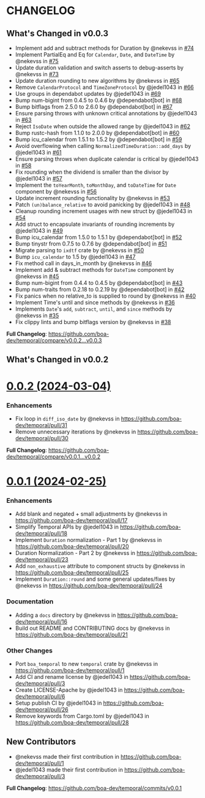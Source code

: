 # CHANGELOG

## What's Changed in v0.0.3

* Implement add and subtract methods for Duration by @nekevss in [#74](https://github.com/boa-dev/temporal/pull/74)
* Implement PartialEq and Eq for `Calendar`, `Date`, and `DateTime` by @nekevss in [#75](https://github.com/boa-dev/temporal/pull/75)
* Update duration validation and switch asserts to debug-asserts by @nekevss in [#73](https://github.com/boa-dev/temporal/pull/73)
* Update duration rounding to new algorithms by @nekevss in [#65](https://github.com/boa-dev/temporal/pull/65)
* Remove `CalendarProtocol` and `TimeZoneProtocol` by @jedel1043 in [#66](https://github.com/boa-dev/temporal/pull/66)
* Use groups in dependabot updates by @jedel1043 in [#69](https://github.com/boa-dev/temporal/pull/69)
* Bump num-bigint from 0.4.5 to 0.4.6 by @dependabot[bot] in [#68](https://github.com/boa-dev/temporal/pull/68)
* Bump bitflags from 2.5.0 to 2.6.0 by @dependabot[bot] in [#67](https://github.com/boa-dev/temporal/pull/67)
* Ensure parsing throws with unknown critical annotations by @jedel1043 in [#63](https://github.com/boa-dev/temporal/pull/63)
* Reject `IsoDate` when outside the allowed range by @jedel1043 in [#62](https://github.com/boa-dev/temporal/pull/62)
* Bump rustc-hash from 1.1.0 to 2.0.0 by @dependabot[bot] in [#60](https://github.com/boa-dev/temporal/pull/60)
* Bump icu_calendar from 1.5.1 to 1.5.2 by @dependabot[bot] in [#59](https://github.com/boa-dev/temporal/pull/59)
* Avoid overflowing when calling `NormalizedTimeDuration::add_days` by @jedel1043 in [#61](https://github.com/boa-dev/temporal/pull/61)
* Ensure parsing throws when duplicate calendar is critical by @jedel1043 in [#58](https://github.com/boa-dev/temporal/pull/58)
* Fix rounding when the dividend is smaller than the divisor by @jedel1043 in [#57](https://github.com/boa-dev/temporal/pull/57)
* Implement the `toYearMonth`, `toMonthDay`, and `toDateTime` for `Date` component by @nekevss in [#56](https://github.com/boa-dev/temporal/pull/56)
* Update increment rounding functionality by @nekevss in [#53](https://github.com/boa-dev/temporal/pull/53)
* Patch `(un)balance_relative` to avoid panicking by @jedel1043 in [#48](https://github.com/boa-dev/temporal/pull/48)
* Cleanup rounding increment usages with new struct by @jedel1043 in [#54](https://github.com/boa-dev/temporal/pull/54)
* Add struct to encapsulate invariants of rounding increments by @jedel1043 in [#49](https://github.com/boa-dev/temporal/pull/49)
* Bump icu_calendar from 1.5.0 to 1.5.1 by @dependabot[bot] in [#52](https://github.com/boa-dev/temporal/pull/52)
* Bump tinystr from 0.7.5 to 0.7.6 by @dependabot[bot] in [#51](https://github.com/boa-dev/temporal/pull/51)
* Migrate parsing to `ixdtf` crate by @nekevss in [#50](https://github.com/boa-dev/temporal/pull/50)
* Bump `icu_calendar` to 1.5 by @jedel1043 in [#47](https://github.com/boa-dev/temporal/pull/47)
* Fix method call in days_in_month by @nekevss in [#46](https://github.com/boa-dev/temporal/pull/46)
* Implement add & subtract methods for `DateTime` component by @nekevss in [#45](https://github.com/boa-dev/temporal/pull/45)
* Bump num-bigint from 0.4.4 to 0.4.5 by @dependabot[bot] in [#43](https://github.com/boa-dev/temporal/pull/43)
* Bump num-traits from 0.2.18 to 0.2.19 by @dependabot[bot] in [#42](https://github.com/boa-dev/temporal/pull/42)
* Fix panics when no relative_to is supplied to round by @nekevss in [#40](https://github.com/boa-dev/temporal/pull/40)
* Implement Time's until and since methods by @nekevss in [#36](https://github.com/boa-dev/temporal/pull/36)
* Implements `Date`'s `add`, `subtract`, `until`, and `since` methods by @nekevss in [#35](https://github.com/boa-dev/temporal/pull/35)
* Fix clippy lints and bump bitflags version by @nekevss in [#38](https://github.com/boa-dev/temporal/pull/38)

**Full Changelog**: https://github.com/boa-dev/temporal/compare/v0.0.2...v0.0.3

## What's Changed in v0.0.2

# [0.0.2 (2024-03-04)](https://github.com/boa-dev/temporal/compare/v0.0.1...v0.0.2)

### Enhancements

* Fix loop in `diff_iso_date` by @nekevss in https://github.com/boa-dev/temporal/pull/31
* Remove unnecessary iterations by @nekevss in https://github.com/boa-dev/temporal/pull/30

**Full Changelog**: https://github.com/boa-dev/temporal/compare/v0.0.1...v0.0.2

# [0.0.1 (2024-02-25)](https://github.com/boa-dev/temporal/commits/v0.0.1)

### Enhancements
* Add blank and negated + small adjustments by @nekevss in https://github.com/boa-dev/temporal/pull/17
* Simplify Temporal APIs by @jedel1043 in https://github.com/boa-dev/temporal/pull/18
* Implement `Duration` normalization - Part 1 by @nekevss in https://github.com/boa-dev/temporal/pull/20
* Duration Normalization - Part 2 by @nekevss in https://github.com/boa-dev/temporal/pull/23
* Add `non_exhaustive` attribute to component structs by @nekevss in https://github.com/boa-dev/temporal/pull/25
* Implement `Duration::round` and some general updates/fixes by @nekevss in https://github.com/boa-dev/temporal/pull/24

### Documentation
* Adding a `docs` directory by @nekevss in https://github.com/boa-dev/temporal/pull/16
* Build out README and CONTRIBUTING docs by @nekevss in https://github.com/boa-dev/temporal/pull/21

### Other Changes
* Port `boa_temporal` to new `temporal` crate by @nekevss in https://github.com/boa-dev/temporal/pull/1
* Add CI and rename license by @jedel1043 in https://github.com/boa-dev/temporal/pull/3
* Create LICENSE-Apache by @jedel1043 in https://github.com/boa-dev/temporal/pull/6
* Setup publish CI by @jedel1043 in https://github.com/boa-dev/temporal/pull/26
* Remove keywords from Cargo.toml by @jedel1043 in https://github.com/boa-dev/temporal/pull/28

## New Contributors
* @nekevss made their first contribution in https://github.com/boa-dev/temporal/pull/1
* @jedel1043 made their first contribution in https://github.com/boa-dev/temporal/pull/3

**Full Changelog**: https://github.com/boa-dev/temporal/commits/v0.0.1